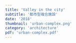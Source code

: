 ```yaml
---
title: 'Valley in the city'
subtitle: '都市型複合施設'
date: '2018'
thumbnail: 'urban-complex.png'
category: 'architecture'
pdf: 'urban-complex.pdf'
---
```

